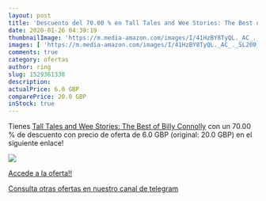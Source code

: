 ```yaml
---
layout: post
title: 'Descuento del 70.00 % en Tall Tales and Wee Stories: The Best of '
date: 2020-01-26 04:39:19
thumbnailImage: 'https://m.media-amazon.com/images/I/41HzBY8TyQL._AC_._SL200_.jpg'
images: [ 'https://m.media-amazon.com/images/I/41HzBY8TyQL._AC_._SL200_.jpg' ]
comments: true
category: ofertas
author: ring
slug: 1529361338
description:
actualPrice: 6.0 GBP
comparePrice: 20.0 GBP
inStock: true
---
```


Tienes [Tall Tales and Wee Stories: The Best of Billy Connolly](https://www.amazon.co.uk/dp/1529361338/?tag=redken01-21) con un 70.00 % de descuento con precio de oferta de 6.0 GBP (original: 20.0 GBP) en el siguiente enlace!

[![](https://m.media-amazon.com/images/I/41HzBY8TyQL._AC_._SL200_.jpg)](https://www.amazon.co.uk/dp/1529361338/?tag=redken01-21)

[Accede a la oferta!!](https://www.amazon.co.uk/dp/1529361338/?tag=redken01-21)

[Consulta otras ofertas en nuestro canal de telegram](https://t.me/s/ofertas25)
